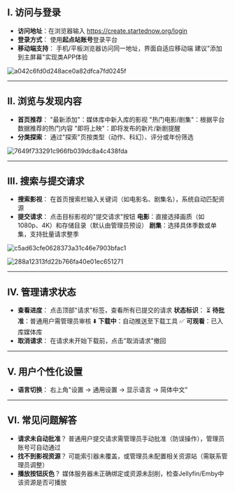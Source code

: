 ## Ⅰ. 访问与登录

- **访问地址**：在浏览器输入 https://create.startednow.org/login
- **登录方式**： 使用**起点站账号**登录平台
- **移动端支持**： 手机/平板浏览器访问同一地址，界面自适应移动端 建议"添加到主屏幕"实现类APP体验

![a042c6fd0d248ace0a82dfca7fd0245f](../images/2_how_to_use/6_movie_request/a042c6fd0d248ace0a82dfca7fd0245f.png)

------

## Ⅱ. 浏览与发现内容

- **首页推荐**： "最新添加"：媒体库中新入库的影视 "热门电影/剧集"：根据平台数据推荐的热门内容 "即将上映"：即将发布的新片/新剧提醒
- **分类探索**： 通过"探索"页按类型（动作、科幻）、评分或年份筛选

![7649f733291c966fb039dc8a4c438fda](../images/2_how_to_use/6_movie_request/7649f733291c966fb039dc8a4c438fda.png)

------

## Ⅲ. 搜索与提交请求

- **搜索影视**： 在首页搜索栏输入关键词（如电影名、剧集名），系统自动匹配资源
- **提交请求**： 点击目标影视的"提交请求"按钮 **电影**：直接选择画质（如1080p、4K）和存储目录（默认由管理员预设） **剧集**：选择具体季数或单集，支持批量请求整季

![c5ad63cfe0628373a31c46e7903bfac1](../images/2_how_to_use/6_movie_request/c5ad63cfe0628373a31c46e7903bfac1.png)

![288a12313fd22b766fa40e01ec651271](../images/2_how_to_use/6_movie_request/288a12313fd22b766fa40e01ec651271.png)

------

## Ⅳ. 管理请求状态

- **查看进度**： 点击顶部"请求"标签，查看所有已提交的请求 **状态标识**： ⏳ **待批准**：普通用户需管理员审核 ⬇️ **下载中**：自动推送至下载工具 ✅ **可观看**：已入库媒体库
- **取消请求**： 在请求未开始下载前，点击"取消请求"撤回

------

## Ⅴ. 用户个性化设置

- **语言切换**： 右上角"设置 → 通用设置 → 显示语言 → 简体中文"

------

## Ⅵ. 常见问题解答

- **请求未自动批准**？ 普通用户提交请求需管理员手动批准（防误操作），管理员账号可自动通过
- **找不到影视资源**？ 可能索引器未覆盖，或管理员未配置相关资源站（需联系管理员调整）
- **播放按钮灰色**？ 媒体服务器未正确绑定或资源未刮削，检查Jellyfin/Emby中该资源是否可播放
